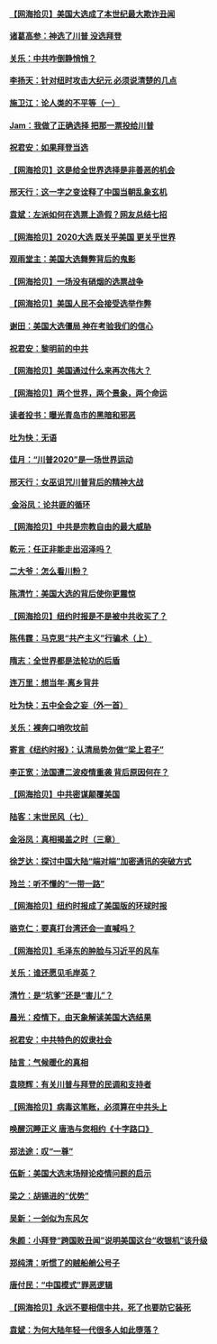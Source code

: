 #### [【网海拾贝】美国大选成了本世纪最大欺诈丑闻](../pages/nsc993/n12538029.md) 
#### [诸葛高参：神选了川普 没选拜登](../pages/nsc993/n12537664.md) 
#### [关乐：中共咋倒静悄悄？](../pages/nsc993/n12537615.md) 
#### [李扬天：针对纽时攻击大纪元 必须说清楚的几点](../pages/nsc993/n12536001.md) 
#### [施卫江：论人类的不平等（一）](../pages/nsc993/n12535700.md) 
#### [Jam：我做了正确选择 把那一票投给川普](../pages/nsc993/n12535743.md) 
#### [祝君安：如果拜登当选](../pages/nsc993/n12535726.md) 
#### [【网海拾贝】这是给全世界选择是非善恶的机会](../pages/nsc993/n12535061.md) 
#### [邢天行：这一字之变诠释了中国当朝乱象玄机](../pages/nsc993/n12533446.md) 
#### [袁斌：左派如何在选票上造假？网友总结七招](../pages/nsc993/n12533180.md) 
#### [【网海拾贝】2020大选 既关乎美国 更关乎世界](../pages/nsc993/n12533161.md) 
#### [观雨堂主：美国大选舞弊背后的鬼影](../pages/nsc993/n12533153.md) 
#### [【网海拾贝】一场没有硝烟的选票战争](../pages/nsc993/n12531883.md) 
#### [【网海拾贝】美国人民不会接受选举作弊](../pages/nsc993/n12528850.md) 
#### [谢田：美国大选僵局 神在考验我们的信心](../pages/nsc993/n12527932.md) 
#### [祝君安：黎明前的中共](../pages/nsc993/n12524071.md) 
#### [【网海拾贝】美国通过什么来再次伟大？](../pages/nsc993/n12523844.md) 
#### [【网海拾贝】两个世界，两个景象，两个命运](../pages/nsc993/n12521419.md) 
#### [读者投书：曝光青岛市的黑暗和邪恶](../pages/nsc993/n12520988.md) 
#### [吐为快：无语](../pages/nsc993/n12518588.md) 
#### [佳月：“川普2020”是一场世界运动](../pages/nsc993/n12518581.md) 
#### [邢天行：女巫诅咒川普背后的精神大战](../pages/nsc993/n12517257.md) 
#### [ 金浴凤：论共匪的循环](../pages/nsc993/n12517133.md) 
#### [【网海拾贝】中共是宗教自由的最大威胁](../pages/nsc993/n12516879.md) 
#### [乾元：任正非能走出沼泽吗？](../pages/nsc993/n12515831.md) 
#### [二大爷：怎么看川粉？](../pages/nsc993/n12515820.md) 
#### [陈清竹：美国大选的背后使你更震惊](../pages/nsc993/n12515589.md) 
#### [【网海拾贝】纽约时报是不是被中共收买了？](../pages/nsc993/n12515122.md) 
#### [陈伟霆：马克思“共产主义”行骗术（上）](../pages/nsc993/n12510217.md) 
#### [隋志：全世界都是法轮功的后盾](../pages/nsc993/n12510636.md) 
#### [连万里：想当年‧离乡背井](../pages/nsc993/n12510623.md) 
#### [吐为快：五中全会之妄（外一首）](../pages/nsc993/n12510470.md) 
#### [关乐：裸奔口哨吹坟前](../pages/nsc993/n12510403.md) 
#### [寄言《纽约时报》：认清局势勿做“梁上君子”](../pages/nsc993/n12510042.md) 
#### [李正宽：法国遭二波疫情重袭 背后原因何在？](../pages/nsc993/n12509971.md) 
#### [【网海拾贝】中共密谋颠覆美国](../pages/nsc993/n12509816.md) 
#### [陆客：末世民风（七）](../pages/nsc993/n12507822.md) 
#### [金浴凤：真相揭盖之时（三章）](../pages/nsc993/n12507804.md) 
#### [徐芝达：探讨中国大陆“端对端”加密通讯的突破方式](../pages/nsc993/n12507682.md) 
#### [玲兰：听不懂的“一带一路”](../pages/nsc993/n12507669.md) 
#### [【网海拾贝】纽约时报成了美国版的环球时报](../pages/nsc993/n12507053.md) 
#### [骆克仁：要真打台湾还会一直喊吗？](../pages/nsc993/n12506843.md) 
#### [【网海拾贝】毛泽东的肿脸与习近平的风车](../pages/nsc993/n12504537.md) 
#### [关乐：谁还愿见毛岸英？](../pages/nsc993/n12503866.md) 
#### [清竹：是“坑爹”还是“害儿”？](../pages/nsc993/n12503034.md) 
#### [晨光：疫情下，由天象解读美国大选结果](../pages/nsc993/n12502536.md) 
#### [祝君安：中共特色的奴隶社会](../pages/nsc993/n12501529.md) 
#### [陆言：气候暖化的真相](../pages/nsc993/n12501183.md) 
#### [袁晓辉：有关川普与拜登的民调和支持者](../pages/nsc993/n12500433.md) 
#### [【网海拾贝】病毒这笔账，必须算在中共头上](../pages/nsc993/n12500320.md) 
#### [唤醒沉睡正义 唐浩与您相约《十字路口》](../pages/nsc993/n12497980.md) 
#### [郑法途：叹“一尊”](../pages/nsc993/n12498837.md) 
#### [伍新：美国大选末场辩论疫情问题的启示](../pages/nsc993/n12498829.md) 
#### [梁之：胡锡进的“优势”](../pages/nsc993/n12498780.md) 
#### [吴新：一剑似为东风欠](../pages/nsc993/n12498772.md) 
#### [朱颜：小拜登“跨国败丑闻”说明美国这台“收银机”该升级](../pages/nsc993/n12498731.md) 
#### [郑纯清：听惯了的贼船艄公号子](../pages/nsc993/n12498721.md) 
#### [唐付民：“中国模式”罪恶逻辑](../pages/nsc993/n12498310.md) 
#### [【网海拾贝】永远不要相信中共，死了也要防它装死](../pages/nsc993/n12498162.md) 
#### [袁斌：为何大陆年轻一代很多人如此堕落？](../pages/nsc993/n12495696.md) 
